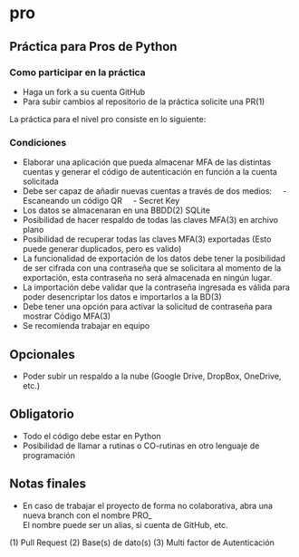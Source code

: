 # pro

## Práctica para Pros de Python  

### Como participar en la práctica

- Haga un fork a su cuenta GitHub
- Para subir cambios al repositorio de la práctica solicite una PR(1)

La práctica para el nivel pro consiste en lo siguiente:

### Condiciones  

- Elaborar una aplicación que pueda almacenar MFA de las distintas cuentas y generar el código de autenticación
  en función a la cuenta solicitada
- Debe ser capaz de añadir nuevas cuentas a través de dos medios:
      - Escaneando un código QR
      - Secret Key
- Los datos se almacenaran en una BBDD(2) SQLite
- Posibilidad de hacer respaldo de todas las claves MFA(3) en archivo plano
- Posibilidad de recuperar todas las claves MFA(3) exportadas (Esto puede generar duplicados, pero es valido)
- La funcionalidad de exportación de los datos debe tener la posibilidad de ser cifrada con una contraseña que se solicitara al momento de la exportación,
  esta contraseña no será almacenada en ningún lugar.
- La importación debe validar que la contraseña ingresada es válida para poder desencriptar los datos e importarlos a la BD(3)
- Debe tener una opción para activar la solicitud de contraseña para mostrar Código MFA(3)
- Se recomienda trabajar en equipo

## Opcionales

- Poder subir un respaldo a la nube (Google Drive, DropBox, OneDrive, etc.)

## Obligatorio

- Todo el código debe estar en Python
- Posibilidad de llamar a rutinas o CO-rutinas en otro lenguaje de programación

## Notas finales

- En caso de trabajar el proyecto de forma no colaborativa, abra una nueva branch con el nombre PRO\_<NOMBRE>  
  El nombre puede ser un alias, si cuenta de GitHub, etc.

(1) Pull Request
(2) Base(s) de dato(s)
(3) Multi factor de Autenticación

